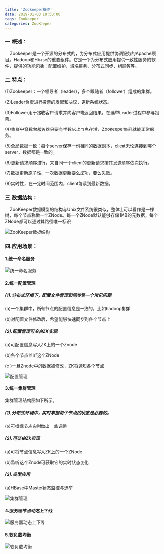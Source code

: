 ```yaml
---
title: 'Zookeeper概述'
date: 2019-01-03 10:50:00
tags: ZooKeeper
categories: ZooKeeper
---
```


### 一.概述：
&nbsp;&nbsp;&nbsp;&nbsp;Zookeeper是一个开源的分布式的，为分布式应用提供协调服务的Apache项目。Hadoop和Hbase的重要组件。它是一个为分布式应用提供一致性服务的软件，提供的功能包括：配置维护、域名服务、分布式同步、组服务等。

### 二.特点：
(1)Zookeeper：一个领导者（leader），多个跟随者（follower）组成的集群。

(2)Leader负责进行投票的发起和决议，更新系统状态。

(3)Follower用于接收客户请求并向客户端返回结果，在选举Leader过程中参与投票。

(4)集群中奇数台服务器只要有半数以上节点存活，Zookeeper集群就能正常服务。

(5)全局数据一致：每个server保存一份相同的数据副本，client无论连接到哪个server，数据都是一致的。

(6)更新请求顺序进行，来自同一个client的更新请求按其发送顺序依次执行。

(7)数据更新原子性，一次数据更新要么成功，要么失败。

(8)实时性，在一定时间范围内，client能读到最新数据。

### 三.数据结构：
&nbsp;&nbsp;&nbsp;&nbsp;ZooKeeper数据模型的结构与Unix文件系统很类似，整体上可以看作是一棵树，每个节点称做一个ZNode。每一个ZNode默认能够存储1MB的元数据，每个ZNode都可以通过其路径唯一标识

![ZooKeeper数据结构](https://imgconvert.csdnimg.cn/aHR0cHM6Ly91cGxvYWQtaW1hZ2VzLmppYW5zaHUuaW8vdXBsb2FkX2ltYWdlcy80MzkxNDA3LTljNDQ2YjdmYzg1ODNjNmEucG5n?x-oss-process=image/format,png)

### 四.应用场景：

#### 1.统一命名服务

![统一命名服务](https://imgconvert.csdnimg.cn/aHR0cHM6Ly91cGxvYWQtaW1hZ2VzLmppYW5zaHUuaW8vdXBsb2FkX2ltYWdlcy80MzkxNDA3LWViYTBjOTc1OTFmY2UyYjcucG5n?x-oss-process=image/format,png)

#### 2.统一配置管理
##### (1).分布式环境下，配置文件管理和同步是一个常见问题
(a)一个集群中，所有节点的配置信息是一致的，比如hadoop集群

(b)对配置文件修改后，希望能够快速同步到各个节点上

##### (2).配置管理可交由ZK实现
(a)可配置信息写入ZK上的一个Znode

(b)各个节点监听这个ZNode

(c )一旦Znode中的数据被修改，ZK将通知各个节点

![配置管理](https://imgconvert.csdnimg.cn/aHR0cHM6Ly91cGxvYWQtaW1hZ2VzLmppYW5zaHUuaW8vdXBsb2FkX2ltYWdlcy80MzkxNDA3LTdmZDRmMTUzZTQwNmE5MTgucG5n?x-oss-process=image/format,png)

#### 3.统一集群管理
集群管理结构图如下所示。
##### (1).分布式环境中，实时掌握每个节点的状态是必要的。
(a)可根据节点实时做出一些调整

##### (2).可交由Zk实现
(a)可将节点信息写入ZK上的一个ZNode

(b)监听这个Znode可获取它的实时状态变化

##### (3).典型应用
(a)HBase中Master状态监控与选举

![集群管理](https://imgconvert.csdnimg.cn/aHR0cHM6Ly91cGxvYWQtaW1hZ2VzLmppYW5zaHUuaW8vdXBsb2FkX2ltYWdlcy80MzkxNDA3LTA3ZDY3N2Q0M2FkZWQwYTEucG5n?x-oss-process=image/format,png)

#### 4.服务器节点动态上下线

![服务器动态上下线](https://imgconvert.csdnimg.cn/aHR0cHM6Ly91cGxvYWQtaW1hZ2VzLmppYW5zaHUuaW8vdXBsb2FkX2ltYWdlcy80MzkxNDA3LTA5NTJlNDZmOWVkMDdhNGYucG5n?x-oss-process=image/format,png)

#### 5.软负载均衡

![软负载均衡](https://imgconvert.csdnimg.cn/aHR0cHM6Ly91cGxvYWQtaW1hZ2VzLmppYW5zaHUuaW8vdXBsb2FkX2ltYWdlcy80MzkxNDA3LTJkZTI0NWVhODEwMTAxMzgucG5n?x-oss-process=image/format,png)